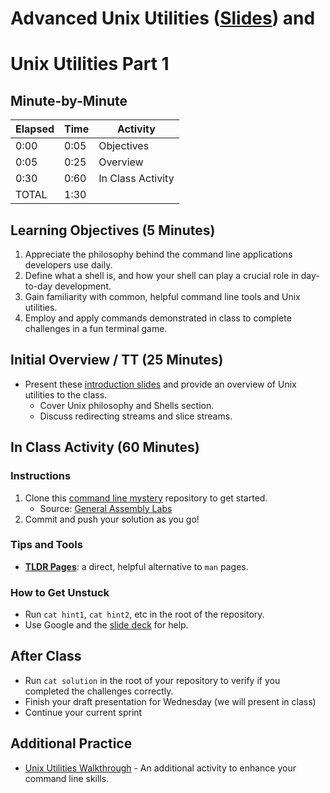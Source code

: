 # Advanced Unix Utilities ([Slides](make.sc/unix-slides)) and 
# Unix Utilities Part 1

## Minute-by-Minute

| **Elapsed** | **Time**  | **Activity**              |
| ----------- | --------- | ------------------------- |
| 0:00        | 0:05      | Objectives                |
| 0:05        | 0:25      | Overview                  |
| 0:30        | 0:60      | In Class Activity         |
| TOTAL       | 1:30      |                           |

## Learning Objectives (5 Minutes)

1. Appreciate the philosophy behind the command line applications developers use daily.
1. Define what a shell is, and how your shell can play a crucial role in day-to-day development.
1. Gain familiarity with common, helpful command line tools and Unix utilities.
1. Employ and apply commands demonstrated in class to complete challenges in a fun terminal game.

## Initial Overview / TT (25 Minutes)

* Present these [introduction slides](https://make.sc/unix-slides) and provide an overview of Unix utilities to the class.
   * Cover Unix philosophy and Shells section.
   * Discuss redirecting streams and slice streams.

## In Class Activity (60 Minutes)

### Instructions

1. Clone this [command line mystery](https://github.com/SF-WDI-LABS/command-line-mystery) repository to get started.
    * Source: [General Assembly Labs](https://github.com/SF-WDI-LABS)
2. Commit and push your solution as you go!

### Tips and Tools

* **[TLDR Pages](https://tldr.sh)**: a direct, helpful alternative to `man` pages.

### How to Get Unstuck

* Run `cat hint1`, `cat hint2`, etc in the root of the repository.
* Use Google and the [slide deck](https://make.sc/unix-slides) for help.

## After Class

* Run `cat solution` in the root of your repository to verify if you completed the challenges correctly.
* Finish your draft presentation for Wednesday (we will present in class)
* Continue your current sprint

## Additional Practice

* [Unix Utilities Walkthrough](https://github.com/Make-School-Labs/Core-Unix-Utilities) - An additional activity to enhance your command line skills.
